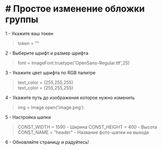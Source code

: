 # # Простое изменение обложки группы

1 - Укажите ваш токен
>token = ""

2 - Выберите шрифт и размер шрифта
> font = ImageFont.truetype('OpenSans-Regular.ttf',25)

3 - Укажите цвет шрифта по RGB палитре
> text_color = (255,255,255)	
> text_color = (255,255,255)

4 - Укажите путь до изображения которое нужно изменить 
> 	img = Image.open('image.png')

5 - Настройка шапки
> CONST_WIDTH = 1590 - Ширина
> CONST_HEIGHT = 400 - Высота
> CONST_NAME = "header" - Название фото-шапки на выходе	

6 - Обновляйте страницу и радуйтесь!
